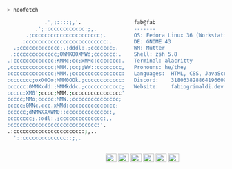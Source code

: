 ```zsh
> neofetch
```

```sh 
            .',;::::;,'.                 fab@fab
         .';:cccccccccccc:;,.            -------
      .;cccccccccccccccccccccc;.         OS: Fedora Linux 36 (Workstation Edition) x86_64
    .:cccccccccccccccccccccccccc:.       DE: GNOME 43
  .;ccccccccccccc;.:dddl:.;ccccccc;.     WM: Mutter
 .:ccccccccccccc;OWMKOOXMWd;ccccccc:.    Shell: zsh 5.8
.:ccccccccccccc;KMMc;cc;xMMc:ccccccc:.   Terminal: alacritty
,cccccccccccccc;MMM.;cc;;WW::cccccccc,   Pronouns: he/they
:cccccccccccccc;MMM.;cccccccccccccccc:   Languages:  HTML, CSS, JavaScript, TypeScript
:ccccccc;oxOOOo;MMM0OOk.;cccccccccccc:   Discord:    318033828864196609
cccccc:0MMKxdd:;MMMkddc.;cccccccccccc;   Website:    fabiogrimaldi.dev
ccccc:XM0';cccc;MMM.;cccccccccccccccc'  
ccccc;MMo;ccccc;MMW.;ccccccccccccccc;   
ccccc;0MNc.ccc.xMMd:ccccccccccccccc;   
cccccc;dNMWXXXWM0::cccccccccccccc:,      
cccccccc;.:odl:.;cccccccccccccc:,.
:cccccccccccccccccccccccccccc:'.
.:cccccccccccccccccccccc:;,..
  '::cccccccccccccc::;,.



```

<p>
  &nbsp; &nbsp; &nbsp; &nbsp; &nbsp;&nbsp; &nbsp; &nbsp; &nbsp; &nbsp;&nbsp; &nbsp; &nbsp; &nbsp; &nbsp; &nbsp; &nbsp; &nbsp; &nbsp; &nbsp; &nbsp;&nbsp; &nbsp; &nbsp; &nbsp; &nbsp;&nbsp; &nbsp; &nbsp; &nbsp; &nbsp;

  <img alt="#eb6f92" src="https://via.placeholder.com/15/eb6f92/000000?text=+" width="25" height="20" />
  <img alt="#31748f" src="https://via.placeholder.com/15/31748f/000000?text=+" width="25" height="20" />
  <img alt="#f6c177" src="https://via.placeholder.com/15/f6c177/000000?text=+" width="25" height="20" />
  <img alt="#9ccfd8" src="https://via.placeholder.com/15/9ccfd8/000000?text=+" width="25" height="20" />
  <img alt="#c4a7e7" src="https://via.placeholder.com/15/c4a7e7/000000?text=+" width="25" height="20" />
  <img alt="#ebbcba" src="https://via.placeholder.com/15/ebbcba/000000?text=+" width="25" height="20" />
</p>
